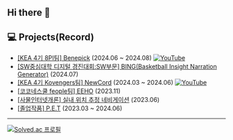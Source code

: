 ## Hi there 👋

<!--
**hspark-1/hspark-1** is a ✨ _special_ ✨ repository because its `README.md` (this file) appears on your GitHub profile.

Here are some ideas to get you started:

- 🔭 I’m currently working on ...
- 🌱 I’m currently learning ...
- 👯 I’m looking to collaborate on ...
- 🤔 I’m looking for help with ...
- 💬 Ask me about ...
- 📫 How to reach me: ...
- 😄 Pronouns: ...
- ⚡ Fun fact: ...
-->
## 💻 Projects(Record)

- [[KEA 4기 8PI팀] Benepick](https://github.com/KEA-8PI) (2024.06 ~ 2024.08) [![YouTube](https://img.shields.io/badge/YouTube-Video-red?logo=youtube)](https://www.youtube.com/watch?v=YUPjxFAGPME)
- [[SW중심대학 디지털 경진대회:SW부문] BING(Basketball Insight Narration Generator)](https://github.com/SW-GASBY) (2024.07)
- [[KEA 4기 Kovengers팀] NewCord](https://github.com/KEA-Kovengers) (2024.03 ~ 2024.06) [![YouTube](https://img.shields.io/badge/YouTube-Video-red?logo=youtube)](https://www.youtube.com/watch?v=_blC7IBvEts)
- [[코코네스쿨 feople팀] EEHO](https://github.com/feople0) (2023.11)
- [[사물인터넷개론] 실내 위치 추정 네비게이션](https://github.com/indoor-wifi-sensing) (2023.06)
- [[졸업작품] P.E.T](https://github.com/GCU-PET) (2023.03 ~ 2024.06)

---
[![Solved.ac 프로필](http://mazassumnida.wtf/api/v2/generate_badge?boj=sspp8585)](https://solved.ac/sspp8585)​
